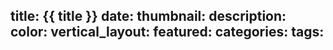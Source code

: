 title: {{ title }}
date:
thumbnail:
description:
color:
vertical_layout:
featured:
categories:
tags:
---
